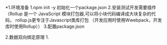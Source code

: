 *1.环境准备
    1.npm init -y 初始化一个package.json
    2.安装测试开发需要插件（Rollup 是一个 JavaScript 模块打包器,可以将小块代码编译成大块复杂的代码， rollup.js更专注于Javascript类库打包 （开发应用时使用Wwebpack，开发库时使用Rollup））
    3.配置package.json

2.数据双向绑定原理
    1.
